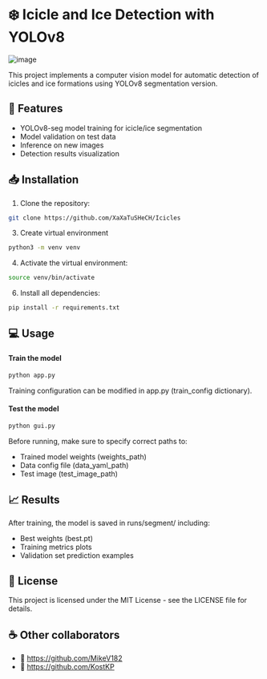 # :snowflake: Icicle and Ice Detection with YOLOv8

![image](https://github.com/user-attachments/assets/87d0314d-14fe-4c5c-98c5-10daba3ef119)


This project implements a computer vision model for automatic detection of icicles and ice formations using YOLOv8 segmentation version.

## :wrench: Features

- YOLOv8-seg model training for icicle/ice segmentation
- Model validation on test data
- Inference on new images
- Detection results visualization

## :inbox_tray: Installation

1. Clone the repository:
```bash
git clone https://github.com/XaXaTuSHeCH/Icicles
```

3. Create virtual environment
```bash
python3 -m venv venv
```

4. Activate the virtual environment:
```bash
source venv/bin/activate
```

6. Install all dependencies:
```bash
pip install -r requirements.txt
```

## :computer: Usage

#### Train the model
```bash
python app.py
```
Training configuration can be modified in app.py (train_config dictionary).

#### Test the model
```bash
python gui.py
```
Before running, make sure to specify correct paths to:
- Trained model weights (weights_path)
- Data config file (data_yaml_path)
- Test image (test_image_path)

## :chart_with_upwards_trend: Results
After training, the model is saved in runs/segment/ including:
- Best weights (best.pt)
- Training metrics plots
- Validation set prediction examples

## :construction: License
This project is licensed under the MIT License - see the LICENSE file for details.

## :coffee: Other collaborators
- :bear: https://github.com/MikeV182
- :bug: https://github.com/KostKP
